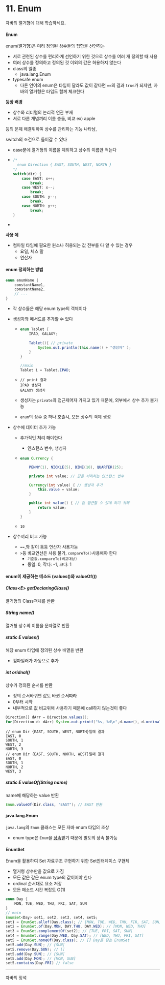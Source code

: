 # 11. Enum

자바의 열거형에 대해 학습하세요.

#### Enum

enum(열거형)은 미리 정의된 상수들의 집합을 선언하는  

- 서로 관련된 상수를 편리하게 선언하기 위한 것으로 상수를 여러 개 정의할 때 사용
- 여러 상수를 정의하고 정의된 것 이외의 값은 허용하지 않는다
- class의 일종
  - java.lang.Enum
- typesafe enum
  - 다른 언어의 enum은 타입이 달라도 값이 같다면 `==`의 결과 `true`가 되지만, 자바의 열거형은 타입도 함께 체크한다

**등장 배경**

- 상수와 리터럴의 논리적 연관 부재
- 서로 다른 개념끼리 이름 충돌, 비교 ex) apple

등의 문제 해결위하여 상수를 관리하는 기능 나타남,

switch의 조건으로 들어갈 수 있다

- case문에 열거형의 이름을 제외하고 상수의 이름만 적는다

- ```java
  /*
  	enum Direction { EAST, SOUTH, WEST, NORTH }
  */
  switch(dir) {
      case EAST: x++;
          break;
      case WEST: x--;
          break;
      case SOUTH: y--;
          break;
      case NORTH: y++;
          break;
  }
  ```

- 

**사용 예**

- 컴파일 타임에 필요한 원소나 허용되는 값 전부를 다 알 수 있는 경우
  - 요일, 체스 말
  - 연산자

#### enum 정의하는 방법

```java
enum enumName {
    constantName1,
    constantName2,
    // ...
}
```

- 각 상수들은 해당 enum type의 객체이다

- 생성자와 메서드를 추가할 수 있다

  - ```java
    enum Tablet {
        IPAD, GALAXY;
        
        Tablet(){ // private
            System.out.println(this.name() + "생성자" );
        }
    }
    
    //main
    Tablet i = Tablet.IPAD;
    ```

  - ```
    // print 결과
    IPAD 생성자
    GALAXY 생성자
    ```
    
  - 생성자는 `private`의 접근제어자 가지고 있기 때문에, 외부에서 상수 추가 불가능

  - `enum`의 상수 중 하나 호출시, 모든 상수의 객체 생성

- 상수에 데이터 추가 가능

  - 추가적인 처리 해야한다

    - 인스턴스 변수, 생성자
    
  - ```java
    enum Currency {
    
        PENNY(1), NICKLE(5), DIME(10), QUARTER(25);
    
        private int value; // 값을 처리하는 인스턴스 변수 
    
        Currency(int value) { // 생성자 추가
            this.value = value;
        }
    
        public int value() { // 값 접근할 수 있게 하기 위해
            return value;
        }
    }
    ```

  - ```
    10
    ```

- 상수끼리 비교 가능

  - `==`,와 같이 동등 연산자 사용가능
  - `>`등 비교연산은 사용 불가, `compareTo()`사용해야 한다
    - `기준값.compareTo(비교대상)`
    - 동일: 0, 작다: -1, 크다: 1

#### enum이 제공하는 메소드 (values()와 valueOf())

##### Class\<E\> getDeclaringClass()

열거형의 Class객체를 반환

##### String name()

열거형 상수의 이름을 문자열로 반환

##### static E values()

해당 enum 타입에 정의된 상수 배열을 반환

- 컴파일러가 자동으로 추가

##### int oridnal()

상수가 정의된 순서를 반환

- 정의 순서바뀌면 값도 바뀐 순서따라
- 0부터 시작
- 내부적으로 값 비교위해 사용하기 때문에 call하지 않는것이 좋다

```java
Direction[] dArr = Direction.values();
for(Direction d: dArr) System.out.printf("%s, %d\n",d.name(), d.ordinal());
```

```
// enum Dir {EAST, SOUTH, WEST, NORTH}일때 결과
EAST, 0
SOUTH, 1
WEST, 2
NORTH, 3
// enum Dir {EAST, SOUTH, NORTH, WEST}일때 결과
EAST, 0
SOUTH, 1
NORTH, 2
WEST, 3
```

##### static E valueOf(String name)

name에 해당하는 value 반환

```java
Enum.valueOf(Dir.class, "EAST"); // EAST 반환
```

#### java.lang.Enum

`java.lang`의 `Enum` 클래스는 모든 자바 enum 타입의 조상

- enum type은 `Enum`을 <u>상속</u>받기 때문에 별도의 상속 불가능

#### EnumSet

Enum을 활용하여 Set 자료구조 구현하기 위한 Set인터페이스 구현체

- 열거형 상수만을 값으로 가짐
- 모든 값은 같은 enum type의 값이어야 한다
- ordinal 순서대로 요소 저장
- 모든 메소드 시간 복잡도 O(1)

```java
enum Day {
    MON, TUE, WED, THU, FRI, SAT, SUN
}
// main
EnumSet<Day> set1, set2, set3, set4, set5;
set1 = EnumSet.allof(Day.class); // [MON, TUE, WED, THU, FIR, SAT, SUN]
set2 = EnumSet.of(Day.MON, DAY.THU, DAY.WED); // [MON, WED, THU]
set3 = EnumSet.complementOf(set2); // [TUE, FRI, SAT, SUN]
set4 = EnumSet.range(Day.WED, Day.SAT); // [WED, THU, FRI, SAT]
set5 = EnumSet.noneOf(Day.class); // [] Day를 담는 EnumSet
set5.add(Day.SUN); // [SUN]
set5.remove(Day.SUN); // []
set5.add(Day.SUN); // [SUN]
set5.add(Day.MON); // [MON, SUN]
set5.contains(Day.FRI) // false
```

---

자바의 정석

